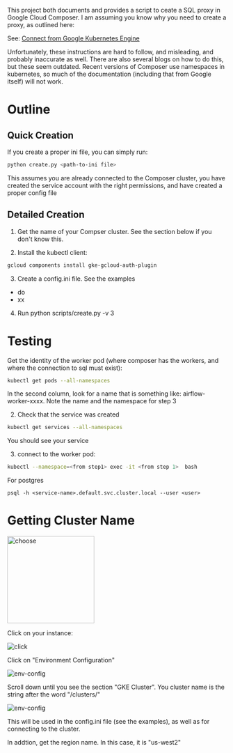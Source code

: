 This project both documents and provides a script to ceate a SQL proxy in Google Cloud Composer.  I am assuming you know why you need to create a proxy, as outlined here:

See: [Connect from Google Kubernetes Engine ](https://cloud.google.com/sql/docs/postgres/connect-kubernetes-engine)

Unfortunately, these instructions are hard to follow, and misleading, and probably inaccurate as well. There are also several blogs on how to do this, but these
seem outdated. Recent versions of Composer use namespaces in kubernetes, so much of the documentation (including that from Google itself) will not work.

Outline
=======

Quick Creation
-------------

If you create a proper ini file, you can simply run:

```bash
python create.py <path-to-ini file>

```

This assumes you are already connected to the Composer cluster, you have created the service account with the right permissions, and 
have created a proper config file

Detailed Creation
----------------

1. Get the name of your Compser cluster. See the section below if you don't know this.


2. Install the kubectl client:
``` bash
gcloud components install gke-gcloud-auth-plugin
```

3. Create a config.ini file. See the examples

  * do
  *  xx

4. Run python scripts/create.py <path to config> -v 3


Testing
=======

Get the identity of the worker pod (where composer has the workers, and where the connection to sql must exist):

```bash
kubectl get pods --all-namespaces
```

In the second column, look for a  name that is something like:  airflow-worker-xxxx. Note the name and the namespace for step 3


2. Check that the service was created 

```bash
kubectl get services --all-namespaces
```

You should see your service

3. connect to the worker pod: 

```bash
kubectl --namespace=<from step1> exec -it <from step 1>  bash

```

For postgres

```
psql -h <service-name>.default.svc.cluster.local --user <user> 
```

Getting Cluster Name
=====================

<img src="https://github.com/paulhtremblay/Google-Cloud-SQL-Composer-Proxy/blob/development/images/choose_composer.jpg?raw=true" alt="choose" width="200"/>

Click on your instance:

<img src="https://github.com/paulhtremblay/Google-Cloud-SQL-Composer-Proxy/blob/development/images/click_composer.jpg?raw=true" alt="click"/>

Click on "Environment Configuration"

<img src="https://github.com/paulhtremblay/Google-Cloud-SQL-Composer-Proxy/blob/development/images/choose_env_config.jpg?raw=true" alt="env-config"/>

Scroll down until you see the section "GKE Cluster". You cluster name is the string after the word "/clusters/"

<img src="https://github.com/paulhtremblay/Google-Cloud-SQL-Composer-Proxy/blob/development/images/composer_cluster_name.jpg?raw=true" alt="env-config"/>

This will be used in the config.ini file (see the examples), as well as for connecting to the cluster.

In addtion, get the region name. In this case, it is "us-west2"

